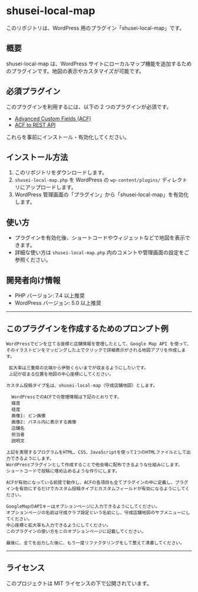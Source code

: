 # shusei-local-map

このリポジトリは、WordPress 用のプラグイン「shusei-local-map」です。

## 概要

shusei-local-map は、WordPress サイトにローカルマップ機能を追加するためのプラグインです。地図の表示やカスタマイズが可能です。

## 必須プラグイン

このプラグインを利用するには、以下の 2 つのプラグインが必須です。

- [Advanced Custom Fields (ACF)](https://ja.wordpress.org/plugins/advanced-custom-fields/)
- [ACF to REST API](https://ja.wordpress.org/plugins/acf-to-rest-api/)

これらを事前にインストール・有効化してください。

## インストール方法

1. このリポジトリをダウンロードします。
2. `shusei-local-map.php` を WordPress の `wp-content/plugins/` ディレクトリにアップロードします。
3. WordPress 管理画面の「プラグイン」から「shusei-local-map」を有効化します。

## 使い方

- プラグインを有効化後、ショートコードやウィジェットなどで地図を表示できます。
- 詳細な使い方は `shusei-local-map.php` 内のコメントや管理画面の設定をご参照ください。

## 開発者向け情報

- PHP バージョン: 7.4 以上推奨
- WordPress バージョン: 5.0 以上推奨

---

## このプラグインを作成するためのプロンプト例

```
WordPressでピンを立てる座標と店舗情報を管理したとして、Google Map API を使って、そのイラストピンをマッピングした上でクリックで詳細表示がされる地図アプリを作成します。  

 拡大率は三重県の北端から伊勢くらいまでが収まるようにしたいです。 
 上記が収まる位置を地図の中心座標にしてください。 

カスタム投稿タイプ名は、shusei-local-map（守成店舗地図）とします。

  WordPressでのACFでの管理情報は下記のとおりです。  
  緯度  
  経度  
  画像1: ピン画像
  画像2: パネル内に表示する画像
  店舗名  
  担当者  
  説明文  

上記を実現するプログラムをHTML、CSS、JavaScriptを使って1つのHTMLファイルとして出力できるようにします。  
WordPressプラグインとして作成することで他会場に配布できるような仕組みにします。
ショートコードで投稿に埋め込めるような作りにします。

ACFが有効になっている前提で動作し、ACFの各項目も全てプラグインの中に定義し、プラグインを有効にするだけでカスタム投稿タイプとカスタムフィールドが有効になるようにしてください。

GoogleMapのAPIキーはオプションページに入力できるようにしてください。
オプションページの名前は守成クラブ設定という名前にし、守成店舗地図のサブメニューにしてください。
中心座標と拡大率も入力できるようにしてください。
このプラグインの使い方をこのオプションページに記載してください。

最後に、全てを出力した後に、もう一度リファクタリングをして整えて清書してください。
```

---

## ライセンス

このプロジェクトは MIT ライセンスの下で公開されています。
